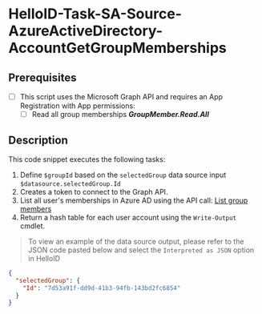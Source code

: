 # HelloID-Task-SA-Source-AzureActiveDirectory-AccountGetGroupMemberships

## Prerequisites
- [ ] This script uses the Microsoft Graph API and requires an App Registration with App permissions:
  - [ ] Read all group memberships <b><i>GroupMember.Read.All</i></b>

## Description

This code snippet executes the following tasks:

1. Define `$groupId` based on the `selectedGroup` data source input `$datasource.selectedGroup.Id`
2. Creates a token to connect to the Graph API.
3. List all user's memberships in Azure AD using the API call: [List group members](https://learn.microsoft.com/en-us/graph/api/group-list-members?view=graph-rest-1.0&tabs=http)
4. Return a hash table for each user account using the `Write-Output` cmdlet.

> To view an example of the data source output, please refer to the JSON code pasted below and select the `Interpreted as JSON` option in HelloID

```json
{
  "selectedGroup": {
    "Id": "7d53a91f-dd9d-41b3-94fb-143bd2fc6854"
  }
}
```
